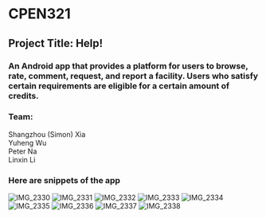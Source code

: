 #   CPEN321
##  Project Title: Help!
### An Android app that provides a platform for users to browse, rate, comment, request, and report a facility. Users who satisfy certain requirements are eligible for a certain amount of credits. 


### Team:
Shangzhou (Simon) Xia	  
Yuheng Wu 	    
Peter Na	      
Linxin Li	      

### Here are snippets of the app
![IMG_2330](https://user-images.githubusercontent.com/66461376/188350199-616238db-847d-46ff-a978-0c47eac343ae.JPG)
![IMG_2331](https://user-images.githubusercontent.com/66461376/188350205-f958549d-70d8-47a3-b0a7-a0ebc91ece24.JPG)
![IMG_2332](https://user-images.githubusercontent.com/66461376/188350216-d78b62b3-90c7-4394-9815-b77f30326366.JPG)
![IMG_2333](https://user-images.githubusercontent.com/66461376/188350222-e9418cb8-d9d7-4943-ac77-e955f1fab443.JPG)
![IMG_2334](https://user-images.githubusercontent.com/66461376/188350230-1e14fb9a-1565-47a4-b5fb-ce23fdff868b.JPG)
![IMG_2335](https://user-images.githubusercontent.com/66461376/188350236-21830a78-c80d-408f-a2ba-e61a2d39fb78.JPG)
![IMG_2336](https://user-images.githubusercontent.com/66461376/188350240-32ac1e7f-4e96-4966-b4a9-2d54da0e1c94.JPG)
![IMG_2337](https://user-images.githubusercontent.com/66461376/188350244-0520d50a-8956-4263-8e88-8f150a72d0c0.JPG)
![IMG_2338](https://user-images.githubusercontent.com/66461376/188350251-8aeb269a-c152-48c5-929a-0bd0d50cfe4e.JPG)
